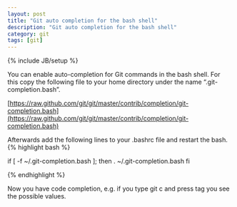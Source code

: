 ```yaml
---
layout: post
title: "Git auto completion for the bash shell"
description: "Git auto completion for the bash shell"
category: git
tags: [git]
---
```

{% include JB/setup %}

You can enable auto-completion for Git commands in the bash shell. For this copy the following file to your home directory under the name “.git-completion.bash”.

[https://raw.github.com/git/git/master/contrib/completion/git-completion.bash](https://raw.github.com/git/git/master/contrib/completion/git-completion.bash)

Afterwards add the following lines to your .bashrc file and restart the bash.
{% highlight bash %}

if [ -f ~/.git-completion.bash ]; then
. ~/.git-completion.bash
fi

{% endhighlight %}

Now you have code completion, e.g. if you type git c and press tag you see the possible values.

